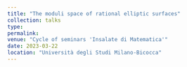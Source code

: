 ```yaml
---
title: "The moduli space of rational elliptic surfaces"
collection: talks
type: 
permalink: 
venue: "Cycle of seminars 'Insalate di Matematica'"
date: 2023-03-22
location: "Università degli Studi Milano-Bicocca"
---
```

